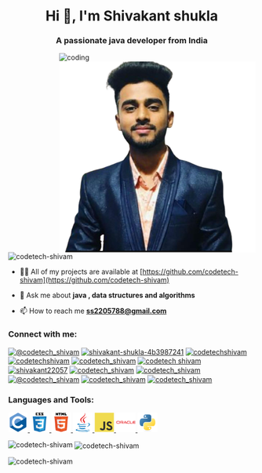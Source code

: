 <h1 align="center">Hi 👋, I'm Shivakant shukla</h1>
<h3 align="center">A passionate java developer from India</h3>
<img align="right" alt="coding" width="400"src="https://camo.githubusercontent.com/cae12fddd9d6982901d82580bdf321d81fb299141098ca1c2d4891870827bf17/68747470733a2f2f6d69726f2e6d656469756d2e636f6d2f6d61782f313336302f302a37513379765349765f7430696f4a2d5a2e676966">
<img align="right" alt="coding" width="400"src="shivam.png">

<p align="left"> <img src="https://komarev.com/ghpvc/?username=codetech-shivam&label=Profile%20views&color=0e75b6&style=flat" alt="codetech-shivam" /> </p>

- 👨‍💻 All of my projects are available at [https://github.com/codetech-shivam](https://github.com/codetech-shivam)

- 💬 Ask me about **java , data structures and algorithms**

- 📫 How to reach me **ss2205788@gmail.com**

<h3 align="left">Connect with me:</h3>
<p align="left">

<a href="https://twitter.com/@codetech_shivam" target="blank"><img align="center" src="https://raw.githubusercontent.com/rahuldkjain/github-profile-readme-generator/master/src/images/icons/Social/twitter.svg" alt="@codetech_shivam" height="30" width="40" /></a>
<a href="https://linkedin.com/in/shivakant-shukla-4b3987241" target="blank"><img align="center" src="https://raw.githubusercontent.com/rahuldkjain/github-profile-readme-generator/master/src/images/icons/Social/linked-in-alt.svg" alt="shivakant-shukla-4b3987241" height="30" width="40" /></a>
<a href="https://kaggle.com/codetechshivam" target="blank"><img align="center" src="https://raw.githubusercontent.com/rahuldkjain/github-profile-readme-generator/master/src/images/icons/Social/kaggle.svg" alt="codetechshivam" height="30" width="40" /></a>
<a href="https://fb.com/codetechshivam" target="blank"><img align="center" src="https://raw.githubusercontent.com/rahuldkjain/github-profile-readme-generator/master/src/images/icons/Social/facebook.svg" alt="codetechshivam" height="30" width="40" /></a>
<a href="https://instagram.com/codetech_shivam" target="blank"><img align="center" src="https://raw.githubusercontent.com/rahuldkjain/github-profile-readme-generator/master/src/images/icons/Social/instagram.svg" alt="codetech_shivam" height="30" width="40" /></a>
<a href="https://www.youtube.com/c/codetech shivam" target="blank"><img align="center" src="https://raw.githubusercontent.com/rahuldkjain/github-profile-readme-generator/master/src/images/icons/Social/youtube.svg" alt="codetech shivam" height="30" width="40" /></a>
<a href="https://www.codechef.com/users/shivakant22057" target="blank"><img align="center" src="https://cdn.jsdelivr.net/npm/simple-icons@3.1.0/icons/codechef.svg" alt="shivakant22057" height="30" width="40" /></a>
<a href="https://www.hackerrank.com/codetech_shivam" target="blank"><img align="center" src="https://raw.githubusercontent.com/rahuldkjain/github-profile-readme-generator/master/src/images/icons/Social/hackerrank.svg" alt="codetech_shivam" height="30" width="40" /></a>
<a href="https://www.leetcode.com/codetech_shivam" target="blank"><img align="center" src="https://raw.githubusercontent.com/rahuldkjain/github-profile-readme-generator/master/src/images/icons/Social/leet-code.svg" alt="codetech_shivam" height="30" width="40" /></a>
<a href="https://www.hackerearth.com/@codetech_shivam" target="blank"><img align="center" src="https://raw.githubusercontent.com/rahuldkjain/github-profile-readme-generator/master/src/images/icons/Social/hackerearth.svg" alt="@codetech_shivam" height="30" width="40" /></a>
<a href="https://auth.geeksforgeeks.org/user/ss2205788" target="blank"><img align="center" src="https://raw.githubusercontent.com/rahuldkjain/github-profile-readme-generator/master/src/images/icons/Social/geeks-for-geeks.svg" alt="codetech_shivam" height="30" width="40" /></a>
<a href="https://www.topcoder.com/members/codetech_shivam" target="blank"><img align="center" src="https://raw.githubusercontent.com/rahuldkjain/github-profile-readme-generator/master/src/images/icons/Social/topcoder.svg" alt="codetech_shivam" height="30" width="40" /></a>
</p>

<h3 align="left">Languages and Tools:</h3>
<p align="left"> <a href="https://www.cprogramming.com/" target="_blank" rel="noreferrer"> <img src="https://raw.githubusercontent.com/devicons/devicon/master/icons/c/c-original.svg" alt="c" width="40" height="40"/> </a> <a href="https://www.w3schools.com/css/" target="_blank" rel="noreferrer"> <img src="https://raw.githubusercontent.com/devicons/devicon/master/icons/css3/css3-original-wordmark.svg" alt="css3" width="40" height="40"/> </a> <a href="https://www.w3.org/html/" target="_blank" rel="noreferrer"> <img src="https://raw.githubusercontent.com/devicons/devicon/master/icons/html5/html5-original-wordmark.svg" alt="html5" width="40" height="40"/> </a> <a href="https://www.java.com" target="_blank" rel="noreferrer"> <img src="https://raw.githubusercontent.com/devicons/devicon/master/icons/java/java-original.svg" alt="java" width="40" height="40"/> </a> <a href="https://developer.mozilla.org/en-US/docs/Web/JavaScript" target="_blank" rel="noreferrer"> <img src="https://raw.githubusercontent.com/devicons/devicon/master/icons/javascript/javascript-original.svg" alt="javascript" width="40" height="40"/> </a> <a href="https://www.oracle.com/" target="_blank" rel="noreferrer"> <img src="https://raw.githubusercontent.com/devicons/devicon/master/icons/oracle/oracle-original.svg" alt="oracle" width="40" height="40"/> </a> <a href="https://www.python.org" target="_blank" rel="noreferrer"> <img src="https://raw.githubusercontent.com/devicons/devicon/master/icons/python/python-original.svg" alt="python" width="40" height="40"/> </a> </p>

<p><img align="left" src="https://github-readme-stats.vercel.app/api/top-langs?username=codetech-shivam&show_icons=true&locale=en&layout=compact" alt="codetech-shivam" /></p>

<p>&nbsp;<img align="center" src="https://github-readme-stats.vercel.app/api?username=codetech-shivam&show_icons=true&locale=en" alt="codetech-shivam" /></p>

<p><img align="center" src="https://github-readme-streak-stats.herokuapp.com/?user=codetech-shivam&" alt="codetech-shivam" /></p>
